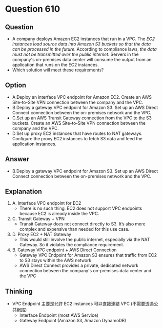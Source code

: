 # Question 610
## Question
* A company deploys Amazon EC2 instances that run in a VPC. The *EC2 instances load source data into Amazon S3 buckets so that the data can be processed in the future*. According to compliance laws, *the data must not be transmitted over the public internet*. Servers in the company's on-premises data center will consume the output from an application that runs on the EC2 instances.
* Which solution will meet these requirements?

## Option
* A.Deploy an interface VPC endpoint for Amazon EC2. Create an AWS Site-to-Site VPN connection between the company and the VPC.
* B.Deploy a gateway VPC endpoint for Amazon S3. Set up an AWS Direct Connect connection between the on-premises network and the VPC.
* C.Set up an AWS Transit Gateway connection from the VPC to the S3 buckets. Create an AWS Site-to-Site VPN connection between the company and the VPC.
* D.Set up proxy EC2 instances that have routes to NAT gateways. Configure the proxy EC2 instances to fetch S3 data and feed the application instances.

## Answer
* B.Deploy a gateway VPC endpoint for Amazon S3. Set up an AWS Direct Connect connection between the on-premises network and the VPC.

## Explanation
1. A. Interface VPC endpoint for EC2
   * There is no such thing. EC2 does not support VPC endpoints because EC2 is already inside the VPC.
2. C. Transit Gateway + VPN
   * Transit Gateway does not connect directly to S3. It’s also more complex and expensive than needed for this use case.
3. D. Proxy EC2 + NAT Gateway
   * This would still involve the public internet, especially via the NAT Gateway. So it violates the compliance requirement.
4. B. Gateway VPC endpoint + AWS Direct Connection
   * Gateway VPC Endpoint for Amazon S3 ensures that traffic from EC2 to S3 stays within the AWS network
   * AWS Direct Connect provides a private, dedicated network connection between the company's on-premises data center and the VPC 

## Thinking
* VPC Endpoint 主要是允許 EC2 instances 可以直接連結 VPC (不需要透過公共網路)
  * Interface Endpoint (most AWS Service)
  * Gateway Endpoint (Amazon S3, Amazon DynamoDB)
